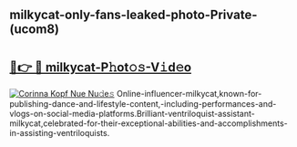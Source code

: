 ## milkycat-only-fans​-leaked-photo​-Private-(ucom8)


# <h2><a href="https://mediaupload.pro?title=milkycat&ref=git">🔗👉 🔴 milkycat-P𝚑ot𝚘𝚜-V𝚒d𝚎o</a></h2>

[![Corinna Kopf Nue Nu𝚍e𝚜](https://i.imgur.com/0qMVB7G.gif)](https://mediaupload.pro?title=milkycat&ref=git)
Online-influencer-milkycat,known-for-publishing-dance-and-lifestyle-content,-including-performances-and-vlogs-on-social-media-platforms.Brilliant-ventriloquist-assistant-milkycat,celebrated-for-their-exceptional-abilities-and-accomplishments-in-assisting-ventriloquists.  